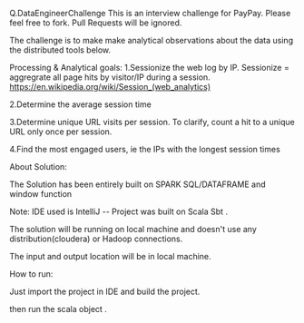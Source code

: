 Q.DataEngineerChallenge
This is an interview challenge for PayPay. Please feel free to fork. Pull Requests will be ignored.

The challenge is to make make analytical observations about the data using the distributed tools below.

Processing & Analytical goals:
1.Sessionize the web log by IP. Sessionize = aggregrate all page hits by visitor/IP during a session. https://en.wikipedia.org/wiki/Session_(web_analytics)

2.Determine the average session time

3.Determine unique URL visits per session. To clarify, count a hit to a unique URL only once per session.

4.Find the most engaged users, ie the IPs with the longest session times


About Solution:

The Solution has been entirely built on SPARK SQL/DATAFRAME and window function

Note:
IDE used is IntelliJ -- Project was built on Scala Sbt .

The solution will be running on local machine and doesn't use any distribution(cloudera) or Hadoop connections.

The input and output location will be in local machine.

How to run:

Just import the project in IDE and build the project.

then run the scala object .






